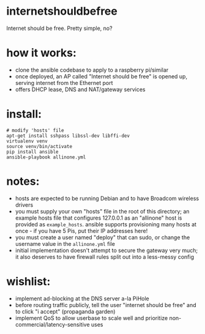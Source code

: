 internetshouldbefree
====================

Internet should be free. Pretty simple, no?

# how it works: 
 - clone the ansible codebase to apply to a raspberry pi/similar
 - once deployed, an AP called "Internet should be free" is opened up, serving internet from the Ethernet port
 - offers DHCP lease, DNS and NAT/gateway services

# install:
```
# modify 'hosts' file
apt-get install sshpass libssl-dev libffi-dev
virtualenv venv
source venv/bin/activate
pip install ansible
ansible-playbook allinone.yml
```

# notes:
 - hosts are expected to be running Debian and to have Broadcom wireless drivers
 - you must supply your own "hosts" file in the root of this directory; an example hosts file that configures 127.0.0.1 as an "allinone" host is provided as `example_hosts`. ansible supports provisioning many hosts at once - if you have 5 Pis, put their IP addresses here!
 - you must create a user named "deploy" that can sudo, or change the username value in the `allinone.yml` file
 - initial implementation doesn't attempt to secure the gateway very much; it also deserves to have firewall rules split out into a less-messy config

# wishlist:
 - implement ad-blocking at the DNS server a-la PiHole
 - before routing traffic publicly, tell the user "internet should be free" and to click "i accept" (propaganda garden)
 - implement QoS to allow userbase to scale well and prioritize non-commercial/latency-sensitive uses
